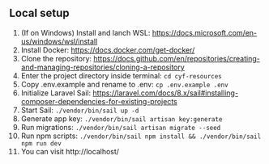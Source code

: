 ## Local setup
1. (If on Windows) Install and lanch WSL: https://docs.microsoft.com/en-us/windows/wsl/install
2. Install Docker: https://docs.docker.com/get-docker/
3. Clone the repository: https://docs.github.com/en/repositories/creating-and-managing-repositories/cloning-a-repository
4. Enter the project directory inside terminal: `cd cyf-resources`
5. Copy .env.example and rename to .env: `cp .env.example .env`
6. Initialize Laravel Sail: https://laravel.com/docs/8.x/sail#installing-composer-dependencies-for-existing-projects
7. Start Sail: `./vendor/bin/sail up -d`
8. Generate app key: `./vendor/bin/sail artisan key:generate`
9. Run migrations: `./vendor/bin/sail artisan migrate --seed`
10. Run npm scripts: `./vendor/bin/sail npm install && ./vendor/bin/sail npm run dev`
11. You can visit http://localhost/
